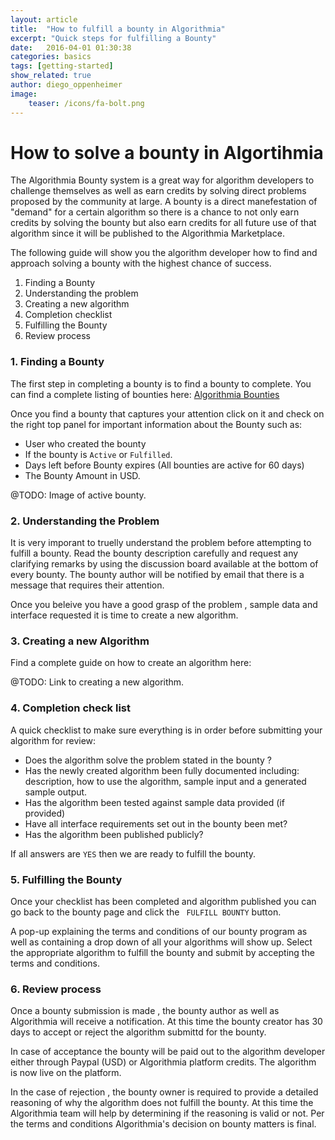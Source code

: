 ```yaml
---
layout: article
title:  "How to fulfill a bounty in Algorithmia"
excerpt: "Quick steps for fulfilling a Bounty"
date:   2016-04-01 01:30:38
categories: basics 
tags: [getting-started]
show_related: true
author: diego_oppenheimer
image:
    teaser: /icons/fa-bolt.png
---
```


# How to solve a bounty in Algortihmia

The Algorithmia Bounty system is a great way for algorithm developers to challenge themselves as well as earn credits by solving direct problems proposed by the community at large. A bounty is a direct manefestation of "demand" for a certain algorithm so there is a chance to not only earn credits by solving the bounty but also earn credits for all future use of that algorithm since it will be published to the Algorithmia Marketplace. 

The following guide will show you the algorithm developer how to find and approach solving a bounty with the highest chance of success.

1) Finding a Bounty
2) Understanding the problem
3) Creating a new algorithm
4) Completion checklist
5) Fulfilling the Bounty
6) Review process

### 1. Finding a Bounty
The first step in completing a bounty is to find a bounty to complete. You can find a complete listing of bounties here: [Algorithmia Bounties](https://algorithmia.com/bounties)

Once you find a bounty that captures your attention click on it and check on the right top panel for important information about the Bounty such as:
- User who created the bounty
- If the bounty is ```Active``` or ```Fulfilled```. 
- Days left before Bounty expires (All bounties are active for 60 days)
- The Bounty Amount in USD.

@TODO: Image of active bounty.

### 2. Understanding the Problem
It is very imporant to truelly understand the problem before attempting to fulfill a bounty. Read the bounty description carefully and request any clarifying remarks by using the discussion board available at the bottom of every bounty. The bounty author will be notified by email that there is a message that requires their attention. 

Once you beleive you have a good grasp of the problem , sample data and interface requested it is time to create a new algorithm.

### 3. Creating a new Algorithm
Find a complete guide on how to create an algorithm here: 

@TODO: Link to creating a new algorithm.

### 4. Completion check list
A quick checklist to make sure everything is in order before submitting your algorithm for review:

- Does the algorithm solve the problem stated in the bounty ?
- Has the newly created algorithm been fully documented including: description, how to use the algorithm, sample input and a generated sample output.
- Has the algorithm been tested against sample data provided (if provided)
- Have all interface requirements set out in the bounty been met?
- Has the algorithm been published publicly?

If all answers are ```YES``` then we are ready to fulfill the bounty.

### 5. Fulfilling the Bounty
Once your checklist has been completed and algorithm published you can go back to the bounty page and click the ``` FULFILL BOUNTY``` button. 

A pop-up explaining the terms and conditions of our bounty program as well as containing a drop down of all your algorithms will show up. Select the appropriate algorithm to fulfill the bounty and submit by accepting the terms and conditions.

### 6. Review process
Once a bounty submission is made , the bounty author as well as Algorithmia will receive a notification. At this time the bounty creator has 30 days to accept or reject the algorithm submittd for the bounty. 

In case of acceptance the bounty will be paid out to the algorithm developer either through Paypal (USD) or Algorithmia platform credits. The algorithm is now live on the platform.

In the case of rejection , the bounty owner is required to provide a detailed reasoning of why the algorithm does not fulfill the bounty. At this time the Algorithmia team will help by determining if the reasoning is valid or not. Per the terms and conditions Algorithmia's decision on bounty matters is final.






